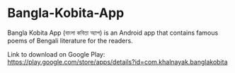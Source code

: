 # Bangla-Kobita-App
Bangla Kobita App (বাংলা কবিতা অ্যাপ) is an Android app that contains famous poems of Bengali literature for the readers.

Link to download on Google Play: https://play.google.com/store/apps/details?id=com.khalnayak.banglakobita
